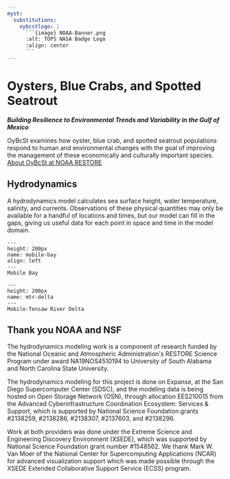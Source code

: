 ```yaml
---
myst:
  substitutions:
    oybcstlogo: |
      ```{image} NOAA-Banner.png 
      :alt: TOPS NASA Badge Logo 
      :align: center 
      ```
---
```


# Oysters, Blue Crabs, and Spotted Seatrout

***Building Resilience to Environmental Trends and Variability in the Gulf of Mexico***

OyBcSt examines how oyster, blue crab, and spotted seatrout populations respond to human and environmental changes with the goal of improving the management of these economically and culturally important species.
[About OyBcSt at NOAA RESTORE](https://restoreactscienceprogram.noaa.gov/projects/oysters-blue-crabs-seatrout)

## Hydrodynamics
A hydrodynamics model calculates sea surface height, water temperature, salinity, and currents. Observations of these physical quantities may only be available for a handful of locations and times, but our model can fill in the gaps, giving us useful data for each point in space and time in the model domain.

```{figure} https://renc.osn.xsede.org/ees210015-bucket01/img/hydro/gevsmodel.png 
---
height: 200px 
name: mobile-bay 
align: left
---
Mobile Bay
```
```{figure} https://renc.osn.xsede.org/ees210015-bucket01/img/hydro/gemodriv.png 
---
height: 200px 
name: mtr-delta 
---
Mobile-Tensaw River Delta
```

## Thank you NOAA and NSF

The hydrodynamics modeling work is a component of research funded by the National Oceanic and Atmospheric Administration's RESTORE Science Program under award NA19NOS4510194 to University of South Alabama and North Carolina State University.

The hydrodynamics modeling for this project is done on Expanse, at the San Diego Supercomputer Center (SDSC), and the modeling data is being hosted on Open Storage Network (OSN), through allocation EES210015 from the Advanced Cyberinfrastructure Coordination Ecosystem: Services & Support, which is supported by National Science Foundation grants #2138259, #2138286, #2138307, #2137603, and #2138296.

Work at both providers was done under the Extreme Science and Engineering Discovery Environment (XSEDE), which was supported by National Science Foundation grant number #1548562. We thank Mark W. Van Moer of the National Center for Supercomputing Applications (NCAR) for advanced visualization support which was made possible through the XSEDE Extended Collaborative Support Service (ECSS) program.
